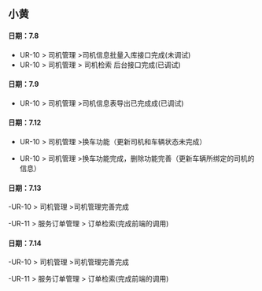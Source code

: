 
##  小黄
#### 日期：7.8

- UR-10 > 司机管理 >司机信息批量入库接口完成(未调试)
- UR-10 > 司机管理 > 司机检索 后台接口完成(已调试)

#### 日期：7.9
- UR-10 > 司机管理 >司机信息表导出已完成成(已调试)

#### 日期：7.12

- UR-10 > 司机管理 >换车功能（更新司机和车辆状态未完成）

- UR-10 > 司机管理 >换车功能完成，删除功能完善（更新车辆所绑定的司机的信息）
#### 日期：7.13

-UR-10 > 司机管理 >司机管理完善完成

-UR-11 > 服务订单管理 > 订单检索(完成前端的调用)

#### 日期：7.14

-UR-10 > 司机管理 >司机管理完善完成

-UR-11 > 服务订单管理 > 订单检索(完成前端的调用)
	
	
	




